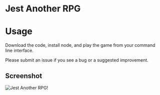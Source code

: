 # Jest Another RPG

# Usage

Download the code, install node, and play the game from your command line interface.

Please submit an issue if you see a bug or a suggested improvement.

## Screenshot

![Jest Another RPG!](./assets/images/screenshot.png)
